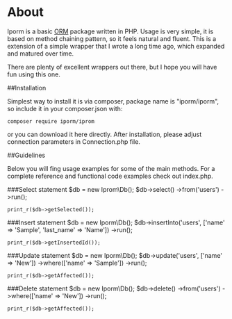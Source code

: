About
=============

Iporm is a basic [ORM](http://en.wikipedia.org/wiki/Object_relational_mapping) package written in PHP. Usage is very simple, it is based on method chaining pattern, so it feels natural and fluent. This is a extension of a simple wrapper that I wrote a long time ago, which expanded and matured over time.

There are plenty of excellent wrappers out there, but I hope you will have fun using this one.

##Installation

Simplest way to install it is via composer, package name is "iporm/iporm", so include it in your composer.json with: 

	composer require iporm/iprom

or you can download it here directly. After installation, please adjust connection parameters in Connection.php file.

##Guidelines

Below you will fing usage examples for some of the main methods. For a complete reference and functional code examples check out index.php.

###Select statement
	$db = new Iprom\Db();
	$db->select()
        ->from('users')
        ->run();

	print_r($db->getSelected());

###Insert statement
	$db = new Iporm\Db();
	$db->insertInto('users', ['name' => 'Sample', 'last_name' => 'Name'])
	    ->run();
	    
    print_r($db->getInsertedId());
	    
###Update statement
    $db = new Iporm\Db();
    $db->update('users', ['name' => 'New'])
        ->where(['name' => 'Sample'])
        ->run();
        
    print_r($db->getAffected());
    
###Delete statement
    $db = new Iporm\Db();
    $db->delete()
        ->from('users')
        ->where(['name' => 'New'])
        ->run();
        
    print_r($db->getAffected());